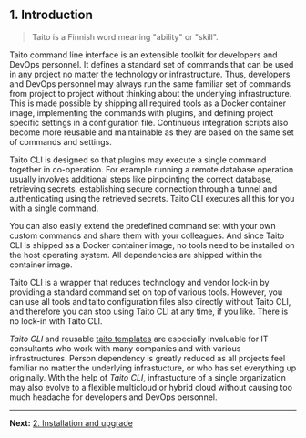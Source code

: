 ## 1. Introduction

> Taito is a Finnish word meaning "ability" or "skill".

Taito command line interface is an extensible toolkit for developers and DevOps personnel. It defines a standard set of commands that can be used in any project no matter the technology or infrastructure. Thus, developers and DevOps personnel may always run the same familiar set of commands from project to project without thinking about the underlying infrastructure. This is made possible by shipping all required tools as a Docker container image, implementing the commands with plugins, and defining project specific settings in a configuration file. Continuous integration scripts also become more reusable and maintainable as they are based on the same set of commands and settings.

Taito CLI is designed so that plugins may execute a single command together in co-operation. For example running a remote database operation usually involves additional steps like pinpointing the correct database, retrieving secrets, establishing secure connection through a tunnel and authenticating using the retrieved secrets. Taito CLI executes all this for you with a single command.

You can also easily extend the predefined command set with your own custom commands and share them with your colleagues. And since Taito CLI is shipped as a Docker container image, no tools need to be installed on the host operating system. All dependencies are shipped within the container image.

Taito CLI is a wrapper that reduces technology and vendor lock-in by providing a standard command set on top of various tools. However, you can use all tools and taito configuration files also directly without Taito CLI, and therefore you can stop using Taito CLI at any time, if you like. There is no lock-in with Taito CLI.

*Taito CLI* and reusable [taito templates](https://github.com/TaitoUnited/taito-cli/tree/master/docs/templates) are especially invaluable for IT consultants who work with many companies and with various infrastructures. Person dependency is greatly reduced as all projects feel familiar no matter the underlying infrastucture, or who has set everything up originally. With the help of *Taito CLI*, infrastucture of a single organization may also evolve to a flexible multicloud or hybrid cloud without causing too much headache for developers and DevOps personnel.

---

**Next:** [2. Installation and upgrade](/docs/02-installation)

